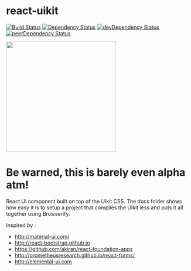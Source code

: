 react-uikit
===========

[![Build Status](https://travis-ci.org/stipsan/react-uikit.svg)](https://travis-ci.org/stipsan/react-uikit)
[![Dependency Status](https://david-dm.org/stipsan/react-uikit.svg)](https://david-dm.org/stipsan/react-uikit)
[![devDependency Status](https://david-dm.org/stipsan/react-uikit/dev-status.svg)](https://david-dm.org/stipsan/react-uikit#info=devDependencies)
[![peerDependency Status](https://david-dm.org/stipsan/react-uikit/peer-status.svg)](https://david-dm.org/stipsan/react-uikit#info=peerDependencies)

<img src="https://uikit-react.firebaseapp.com/images/logo.png" width="300"/>

# Be warned, this is barely even alpha atm!

React UI component built on top of the UIkit CSS.
The docs folder shows how easy it is to setup a project that compiles the UIkit less and puts it all together using Browserify.

Inspired by :
* http://material-ui.com/
* http://react-bootstrap.github.io
* https://github.com/akiran/react-foundation-apps
* http://prometheusresearch.github.io/react-forms/
* http://elemental-ui.com

